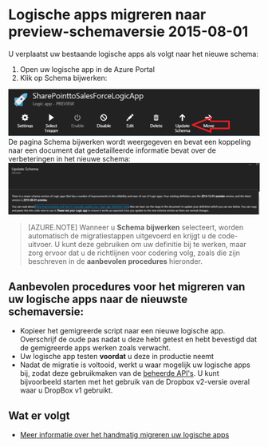 <properties
    pageTitle="Logische apps migreren naar preview-schemaversie 2015-08-01 | Microsoft Azure App Service"
    description="U kunt uw logische apps eenvoudig migreren naar de nieuwste schemaversie. Volg deze stappen."
    services="logic-apps"
    documentationCenter=""
    authors="MSFTMAN"
    manager="erikre"
    editor=""
    tags="connectors"/>

<tags
    ms.service="logic-apps"
    ms.workload="integration"
    ms.tgt_pltfrm="na"
    ms.devlang="na"
    ms.topic="get-started-article"
    ms.date="08/23/2016"
    ms.author="deonhe"/>

# Logische apps migreren naar preview-schemaversie 2015-08-01

U verplaatst uw bestaande logische apps als volgt naar het nieuwe schema:  
1. Open uw logische app in de Azure Portal  
2. Klik op Schema bijwerken:

 ![API-pictogram][step1]   
De pagina Schema bijwerken wordt weergegeven en bevat een koppeling naar een document dat gedetailleerde informatie bevat over de verbeteringen in het nieuwe schema: ![API-pictogram][step2]

>[AZURE.NOTE] Wanneer u **Schema bijwerken** selecteert, worden automatisch de migratiestappen uitgevoerd en krijgt u de code-uitvoer. U kunt deze gebruiken om uw definitie bij te werken, maar zorg ervoor dat u de richtlijnen voor codering volg, zoals die zijn beschreven in de **aanbevolen procedures** hieronder.

## Aanbevolen procedures voor het migreren van uw logische apps naar de nieuwste schemaversie:  

- Kopieer het gemigreerde script naar een nieuwe logische app. Overschrijf de oude pas nadat u deze hebt getest en hebt bevestigd dat de gemigreerde apps werken zoals verwacht.
- Uw logische app testen **voordat** u deze in productie neemt
- Nadat de migratie is voltooid, werkt u waar mogelijk uw logische apps bij, zodat deze gebruikmaken van de [beheerde API's](./apis-list.md). U kunt bijvoorbeeld starten met het gebruik van de Dropbox v2-versie overal waar u DropBox v1 gebruikt.


## Wat er volgt
-  [Meer informatie over het handmatig migreren uw logische apps](../app-service-logic/app-service-logic-schema-2015-08-01.md)


<!--Icon references-->
[step1]: ./media/connectors-schema-migration/migrateschema1.png
[step2]: ./media/connectors-schema-migration/migrateschema2.png









<!--HONumber=ago16_HO5-->


